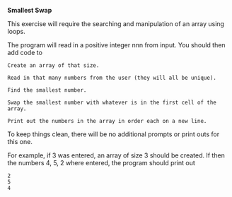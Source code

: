 <b>Smallest Swap</b>

This exercise will require the searching and manipulation of an array using loops.

The program will read in a positive integer nnn from input. You should then add code to

    Create an array of that size.

    Read in that many numbers from the user (they will all be unique).

    Find the smallest number.

    Swap the smallest number with whatever is in the first cell of the array.

    Print out the numbers in the array in order each on a new line.

To keep things clean, there will be no additional prompts or print outs for this one.

For example, if 3 was entered, an array of size 3 should be created. If then the numbers 4, 5, 2 where entered, the program should print out
```
2
5
4
```